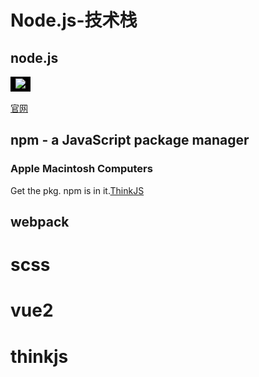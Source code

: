 # Node.js-技术栈

## node.js
<table><tr><td bgcolor=#000000><img src="https://nodejs.org/static/images/logo.svg"/></td></tr></table>


[官网](https://nodejs.org/zh-cn/)

## npm - a JavaScript package manager
### Apple Macintosh Computers

Get the pkg. npm is in it.[ThinkJS](http://www.thinkjs.org)

## webpack

# scss

# vue2

# thinkjs